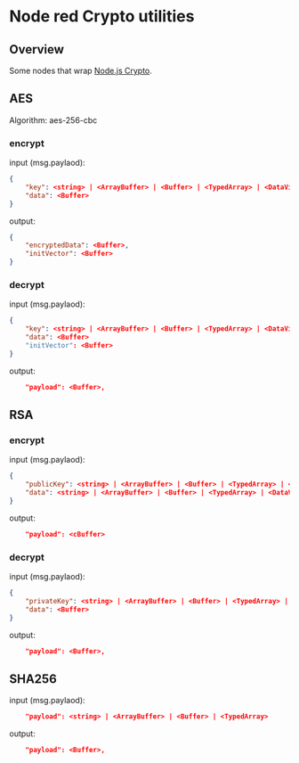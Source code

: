 # Node red Crypto utilities

## Overview

Some nodes that wrap [Node.js Crypto](https://nodejs.org/api/crypto.html).

## AES

Algorithm: aes-256-cbc

### encrypt

input (msg.paylaod):
```json
{
	"key": <string> | <ArrayBuffer> | <Buffer> | <TypedArray> | <DataView> | <KeyObject> | <CryptoKey>,
	"data": <Buffer>
}
```

output:
```json
{
	"encryptedData": <Buffer>,
	"initVector": <Buffer>
}
```

### decrypt

input (msg.paylaod):
```json
{
	"key": <string> | <ArrayBuffer> | <Buffer> | <TypedArray> | <DataView> | <KeyObject> | <CryptoKey>,
	"data": <Buffer>
	"initVector": <Buffer>
}
```

output:
```json
	"payload": <Buffer>,
```


## RSA

### encrypt

input (msg.paylaod):
```json
{
	"publicKey": <string> | <ArrayBuffer> | <Buffer> | <TypedArray> | <DataView> | <KeyObject> | <CryptoKey>,
	"data": <string> | <ArrayBuffer> | <Buffer> | <TypedArray> | <DataView> | <object>
}
```

output:
```json
	"payload": <cBuffer>
```

### decrypt

input (msg.paylaod):
```json
{
	"privateKey": <string> | <ArrayBuffer> | <Buffer> | <TypedArray> | <DataView> | <KeyObject> | <CryptoKey>,
	"data": <Buffer>
}
```

output:
```json
	"payload": <Buffer>,
```

## SHA256

input (msg.paylaod):
```json
	"payload": <string> | <ArrayBuffer> | <Buffer> | <TypedArray>
```

output:
```json
	"payload": <Buffer>,
```

